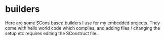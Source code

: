 # builders
Here are some SCons based builders I use for my embedded projects.
They come with hello world code which compiles, and adding files /
changing the setup etc requires editing the SConstruct file.
